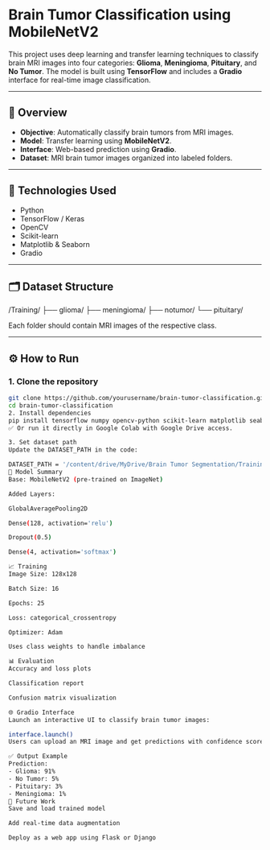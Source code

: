 # Brain Tumor Classification using MobileNetV2

This project uses deep learning and transfer learning techniques to classify brain MRI images into four categories: **Glioma**, **Meningioma**, **Pituitary**, and **No Tumor**. The model is built using **TensorFlow** and includes a **Gradio** interface for real-time image classification.

---

## 📌 Overview

- **Objective**: Automatically classify brain tumors from MRI images.
- **Model**: Transfer learning using **MobileNetV2**.
- **Interface**: Web-based prediction using **Gradio**.
- **Dataset**: MRI brain tumor images organized into labeled folders.

---

## 🧠 Technologies Used

- Python
- TensorFlow / Keras
- OpenCV
- Scikit-learn
- Matplotlib & Seaborn
- Gradio

---

## 🗂️ Dataset Structure

/Training/
├── glioma/
├── meningioma/
├── notumor/
└── pituitary/


Each folder should contain MRI images of the respective class.

---

## ⚙️ How to Run

### 1. Clone the repository

```bash
git clone https://github.com/yourusername/brain-tumor-classification.git
cd brain-tumor-classification
2. Install dependencies
pip install tensorflow numpy opencv-python scikit-learn matplotlib seaborn gradio
✅ Or run it directly in Google Colab with Google Drive access.

3. Set dataset path
Update the DATASET_PATH in the code:

DATASET_PATH = '/content/drive/MyDrive/Brain Tumor Segmentation/Training'
🧬 Model Summary
Base: MobileNetV2 (pre-trained on ImageNet)

Added Layers:

GlobalAveragePooling2D

Dense(128, activation='relu')

Dropout(0.5)

Dense(4, activation='softmax')

📈 Training
Image Size: 128x128

Batch Size: 16

Epochs: 25

Loss: categorical_crossentropy

Optimizer: Adam

Uses class weights to handle imbalance

📊 Evaluation
Accuracy and loss plots

Classification report

Confusion matrix visualization

🌐 Gradio Interface
Launch an interactive UI to classify brain tumor images:

interface.launch()
Users can upload an MRI image and get predictions with confidence scores.

✅ Output Example
Prediction:
- Glioma: 91%
- No Tumor: 5%
- Pituitary: 3%
- Meningioma: 1%
📌 Future Work
Save and load trained model

Add real-time data augmentation

Deploy as a web app using Flask or Django
